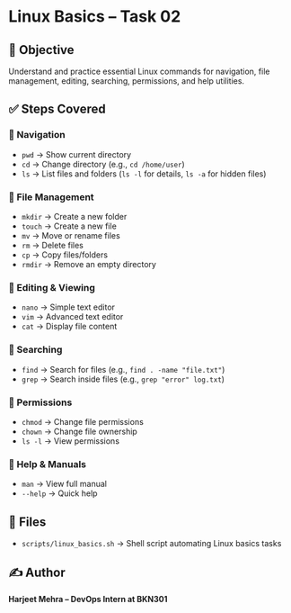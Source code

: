 # Linux Basics – Task 02

## 🎯 Objective
Understand and practice essential Linux commands for navigation, file management, editing, searching, permissions, and help utilities.

## ✅ Steps Covered
### 🔹 Navigation
- `pwd` → Show current directory  
- `cd` → Change directory (e.g., `cd /home/user`)  
- `ls` → List files and folders (`ls -l` for details, `ls -a` for hidden files)  

### 🔹 File Management
- `mkdir` → Create a new folder  
- `touch` → Create a new file  
- `mv` → Move or rename files  
- `rm` → Delete files  
- `cp` → Copy files/folders  
- `rmdir` → Remove an empty directory  

### 🔹 Editing & Viewing
- `nano` → Simple text editor  
- `vim` → Advanced text editor  
- `cat` → Display file content  

### 🔹 Searching
- `find` → Search for files (e.g., `find . -name "file.txt"`)  
- `grep` → Search inside files (e.g., `grep "error" log.txt`)  

### 🔹 Permissions
- `chmod` → Change file permissions  
- `chown` → Change file ownership  
- `ls -l` → View permissions  

### 🔹 Help & Manuals
- `man` → View full manual  
- `--help` → Quick help  

## 📂 Files
- `scripts/linux_basics.sh` → Shell script automating Linux basics tasks  

## ✍️ Author
**Harjeet Mehra – DevOps Intern at BKN301**

